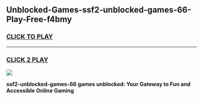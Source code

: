 
## Unblocked-Games-ssf2-unblocked-games-66-Play-Free-f4bmy
<h3>
<a href="https://premium76.site?title=ssf2-unblocked-games-66&ref=20A">CLICK TO PLAY</a></h3>
<hr>

<h3>
<a href="https://premium76.site?title=ssf2-unblocked-games-66&ref=20A">CLICK 2 PLAY</a>
  
</h3>

<a href="https://premium76.site?title=ssf2-unblocked-games-66&ref=20A"><img src="https://clearcache.store/games.png"></a>


**ssf2-unblocked-games-66 games unblocked: Your Gateway to Fun and Accessible Online Gaming**
